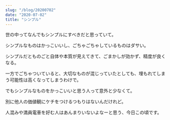 ```yaml
---
slug: "/blog/20200702"
date: "2020-07-02"
title: "シンプル"
---
```


世の中ってなんでもシンプルにすべきだと思っていて。

シンプルなものはかっこいいし、ごちゃごちゃしているものはダサい。

シンプルだとものごと自体や本質が見えてきて、ごまかしが効かず、精度が良くなる。

一方でごちゃついていると、大切なものが混じっていたとしても、埋もれてしまう可能性は高くなってしまうわけで。

でもシンプルなものをかっこいいと思う人って意外と少なくて。

別に他人の価値観にケチをつけるつもりはないんだけれど。

人混みや満員電車を好む人はあんまりいないよなーと思う、今日この頃です。
